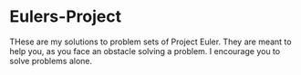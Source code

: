 # Eulers-Project


THese are my solutions to problem sets of Project Euler. They are meant to help you, as you face an obstacle solving a problem.
I encourage you to solve problems alone.
